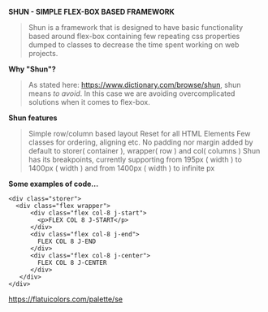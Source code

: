 **SHUN - SIMPLE FLEX-BOX BASED FRAMEWORK**
> Shun is a framework that is designed to have basic functionality
> based around flex-box containing few repeating css properties dumped to classes
> to decrease the time spent working on web projects.

**Why "Shun"?**
> As stated here: https://www.dictionary.com/browse/shun, shun means *to avoid*.
> In this case we are avoiding overcomplicated solutions when it comes to flex-box.

**Shun features**
> Simple row/column based layout
> Reset for all HTML Elements
> Few classes for ordering, aligning etc.
> No padding nor margin added by default to storer( container ), wrapper( row ) and col( columns )
> Shun has its breakpoints, currently supporting from 195px ( width ) to 1400px ( width ) and from 1400px ( width ) to infinite px

**Some examples of code...**
```
<div class="storer">
  <div class="flex wrapper">
      <div class="flex col-8 j-start">
        <p>FLEX COL 8 J-START</p>
      </div>
      <div class="flex col-8 j-end">
        FLEX COL 8 J-END
      </div>
      <div class="flex col-8 j-center">
        FLEX COL 8 J-CENTER
      </div>
   </div>
</div>
```



https://flatuicolors.com/palette/se
